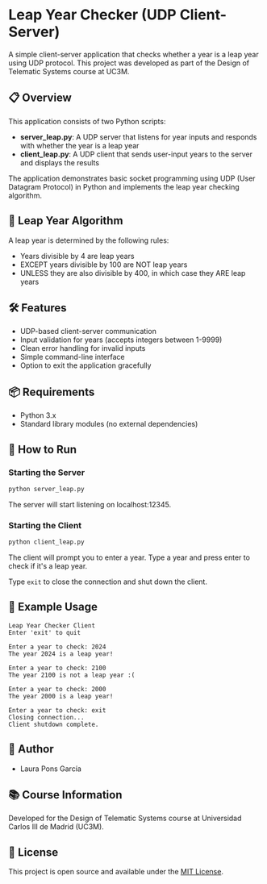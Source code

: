# Leap Year Checker (UDP Client-Server)

A simple client-server application that checks whether a year is a leap year using UDP protocol. This project was developed as part of the Design of Telematic Systems course at UC3M.

## 📋 Overview

This application consists of two Python scripts:
- **server_leap.py**: A UDP server that listens for year inputs and responds with whether the year is a leap year
- **client_leap.py**: A UDP client that sends user-input years to the server and displays the results

The application demonstrates basic socket programming using UDP (User Datagram Protocol) in Python and implements the leap year checking algorithm.

## 🧮 Leap Year Algorithm

A leap year is determined by the following rules:
- Years divisible by 4 are leap years
- EXCEPT years divisible by 100 are NOT leap years
- UNLESS they are also divisible by 400, in which case they ARE leap years

## 🛠️ Features

- UDP-based client-server communication
- Input validation for years (accepts integers between 1-9999)
- Clean error handling for invalid inputs
- Simple command-line interface
- Option to exit the application gracefully

## 📦 Requirements

- Python 3.x
- Standard library modules (no external dependencies)

## 🚀 How to Run

### Starting the Server

```bash
python server_leap.py
```

The server will start listening on localhost:12345.

### Starting the Client

```bash
python client_leap.py
```

The client will prompt you to enter a year. Type a year and press enter to check if it's a leap year.

Type `exit` to close the connection and shut down the client.

## 📝 Example Usage

```
Leap Year Checker Client
Enter 'exit' to quit

Enter a year to check: 2024
The year 2024 is a leap year!

Enter a year to check: 2100
The year 2100 is not a leap year :(

Enter a year to check: 2000
The year 2000 is a leap year!

Enter a year to check: exit
Closing connection...
Client shutdown complete.
```

## 👥 Author

- Laura Pons García

## 📚 Course Information

Developed for the Design of Telematic Systems course at Universidad Carlos III de Madrid (UC3M).

## 📄 License

This project is open source and available under the [MIT License](LICENSE).
